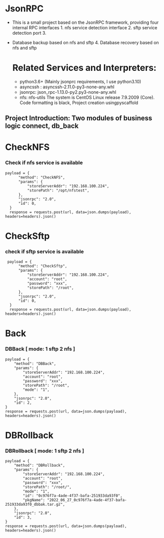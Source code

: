 # JsonRPC
- This is a small project based on the JsonRPC framework, providing four internal RPC interfaces 1. nfs service detection interface 2. sftp service detection port 3.
- Database backup based on nfs and sftp 4. Database recovery based on nfs and sftp

  # Related Services and Interpreters:
  - python3.6+ (Mainly jsonprc requirements, I use python3.10)
  - asyncssh :
      asyncssh-2.11.0-py3-none-any.whl
  - jsonrpc:
      json_rpc-1.13.0-py2.py3-none-any.whl
  - nfs:
      nfs-utils
The system is CentOS Linux release 7.9.2009 (Core).
Code formatting is black, Project creation usingpyscaffold

Project Introduction:
  Two modules of business logic connect, db_back
----

  # CheckNFS
  ### Check if nfs service is available
  ```
  payload = {
        "method": "CheckNFS",
        "params": {
            "storeServerAddr": "192.168.100.224",
            "storePath": "/opt/nfstest",
        },
        "jsonrpc": "2.0",
        "id": 0,
    }
    response = requests.post(url, data=json.dumps(payload), headers=headers).json()
  ```
    
    
   # CheckSftp 
   ### check if sftp service is available

  ```
   payload = {
        "method": "CheckSftp",
        "params": {
            "storeServerAddr": "192.168.100.224",
            "account": "root",
            "password": "xxx",
            "storePath": "/root",
        },
        "jsonrpc": "2.0",
        "id": 0,
    }
    response = requests.post(url, data=json.dumps(payload), headers=headers).json()
  ```

   # Back
   ###  DBBack [ mode: 1 sftp 2 nfs ]

    payload = {
        "method": "DBBack",
        "params": {
            "storeServerAddr": "192.168.100.224",
            "account": "root",
            "password": "xxx",
            "storePath": "/root",
            "mode": "1",
        },
        "jsonrpc": "2.0",
        "id": 2,
    }
    response = requests.post(url, data=json.dumps(payload), headers=headers).json()

   # DBRollback
   ### DBRollback [ mode: 1 sftp 2 nfs ]
    payload = {
        "method": "DBRollback",
        "params": {
            "storeServerAddr": "192.168.100.224",
            "account": "root",
            "password": "xxx",
            "storePath": "/root/",
            "mode": "1",
            "id": "0c976f7a-4ade-4f37-bafa-251933da93f0",
            "pkgName": "2022_06_27_0c976f7a-4ade-4f37-bafa-251933da93f0_dbbak.tar.gz",
        },
        "jsonrpc": "2.0",
        "id": 3,
    }
    response = requests.post(url, data=json.dumps(payload), headers=headers).json()


  
